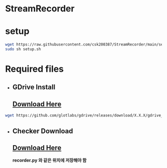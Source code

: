 # StreamRecorder
# setup
```bash
wget https://raw.githubusercontent.com/csk200387/StreamRecorder/main/setup.sh
sudo sh setup.sh
```

# Required files
* ## GDrive Install
  ## [Download Here](https://github.com/glotlabs/gdrive)
```bash
wget https://github.com/glotlabs/gdrive/releases/download/X.X.X/gdrive_linux-x64.tar.gz
```

* ## Checker Download
  ## [Download Here](https://github.com/nxwqwer/twitchchecker)
  **recorder.py 와 같은 위치에 저장해야 함**